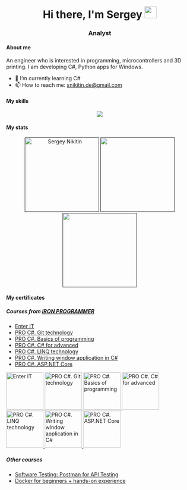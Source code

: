 <h1 align="center">Hi there, I'm Sergey
<img src="https://github.com/blackcater/blackcater/raw/main/images/Hi.gif" height="32"/></h1>
<h3 align="center">Analyst</h3>

#### About me

An engineer who is interested in programming, microcontrollers and 3D printing. I am developing C#, Python apps for Windows.

- 🌱 I’m currently learning C#
- 📫 How to reach me: <a href="mailto:snikitin.de@gmail.com">snikitin.de@gmail.com</a>

#### My skills

<p align="center">
  <a href="https://skillicons.dev">
    <img src="https://skillicons.dev/icons?i=linux,git,docker,grafana,postgres,postman,powershell,html,js,py,cpp,cs&perline=6" />
  </a>
</p>

#### My stats

<p align="center">
  <a href=""><img height=200 src="http://github-profile-summary-cards.vercel.app/api/cards/profile-details?username=snikitin-de&theme=dark" alt="Sergey Nikitin"/></a>
  <a href=""><img height=200 src="https://github-readme-stats-sigma-five.vercel.app/api?username=snikitin-de&theme=dark&show_icons=true&hide_border=true&count_private=true"/></a>
  <a href=""><img height=200 src="https://github-readme-stats-sigma-five.vercel.app/api/top-langs/?username=snikitin-de&theme=dark&show_icons=true&hide_border=true&layout=compact&hide=Inno%20Setup"/></a>
</p>

#### My certificates

##### Courses from [IRON PROGRAMMER](https://ironprogrammer.ru/)

- [Enter IT](https://stepik.org/cert/2467443?lang=en)
- [PRO C#. Git technology](https://stepik.org/cert/2155848?lang=en)
- [PRO C#. Basics of programming](https://stepik.org/cert/1877348?lang=en)
- [PRO C#. C# for advanced](https://stepik.org/cert/2381959?lang=en)
- [PRO C#. LINQ technology](https://stepik.org/cert/2502948?lang=en)
- [PRO C#. Writing window application in C#](https://stepik.org/cert/2168129?lang=en)
- [PRO C#. ASP.NET Core](https://stepik.org/cert/2632409?lang=en)

<div style="display: inline-block;">
  <a href="https://stepik.org/cert/2467443?lang=en">
    <img src="https://cdn.stepik.net/media/cache/images/courses/178163/cover_qiFLSwN/d6e256f30200fc7d869d47f29651ccf0.png" width="100" height="100" alt="Enter IT">
  </a>
  <a href="https://stepik.org/cert/2155848?lang=en">
      <img src="https://cdn.stepik.net/media/cache/images/courses/92718/cover_Gg2RDyG/5f3b7786fb95814803c5efe646140d30.png" width="100" height="100" alt="PRO C#. Git technology">
  </a>
  <a href="https://stepik.org/cert/1877348?lang=en">
      <img src="https://cdn.stepik.net/media/cache/images/courses/5482/cover/a3debb6072c4e93374428fd41821601c.png" width="100" height="100" alt="PRO C#. Basics of programming">
  </a>
  <a href="https://stepik.org/cert/2381959?lang=en">
      <img src="https://cdn.stepik.net/media/cache/images/courses/84983/cover_syIJkIp/50d0008666692a199cea540f54ca4a87.png" width="100" height="100" alt="PRO C#. C# for advanced">
  </a>
  <a href="https://stepik.org/cert/2502948?lang=en">
      <img src="https://cdn.stepik.net/media/cache/images/courses/87924/cover_yxgGThK/77ea18d1ec2c048a4ae6968731ba1ff1.png" width="100" height="100" alt="PRO C#. LINQ technology">
  </a>
  <a href="https://stepik.org/cert/2168129?lang=en">
      <img src="https://cdn.stepik.net/media/cache/images/courses/58658/cover_SrR2b62/c2a3d0e0cdf333e2143884c5dfd835e0.png" width="100" height="100" alt="PRO C#. Writing window application in C#">
  </a>
  <a href="https://stepik.org/cert/2632409?lang=en">
      <img src="https://cdn.stepik.net/media/cache/images/courses/58659/cover_9wdxtIX/00cc8a8104e3a8a25f22f80bb3f0ca1a.png" width="100" height="100" alt="PRO C#. ASP.NET Core">
  </a>
</div>

##### Other courses
- [Software Testing: Postman for API Testing](https://stepik.org/cert/2108518?lang=en)
- [Docker for beginners + hands-on experience](https://stepik.org/cert/2142747?lang=en)

